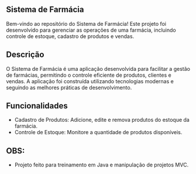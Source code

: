 ## Sistema de Farmácia
Bem-vindo ao repositório do Sistema de Farmácia! Este projeto foi desenvolvido para gerenciar as operações de uma farmácia, incluindo controle de estoque, cadastro de produtos e vendas.

## Descrição
O Sistema de Farmácia é uma aplicação desenvolvida para facilitar a gestão de farmácias, permitindo o controle eficiente de produtos, clientes e vendas. A aplicação foi construída utilizando tecnologias modernas e seguindo as melhores práticas de desenvolvimento.

## Funcionalidades

- Cadastro de Produtos: Adicione, edite e remova produtos do estoque da farmácia.
- Controle de Estoque: Monitore a quantidade de produtos disponíveis.

## OBS:
- Projeto feito para treinamento em Java e manipulação de projetos MVC.
